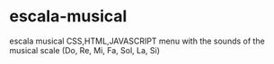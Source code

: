 # escala-musical
escala musical CSS,HTML,JAVASCRIPT
menu with the sounds of the musical scale (Do, Re, Mi, Fa, Sol, La, Si)
